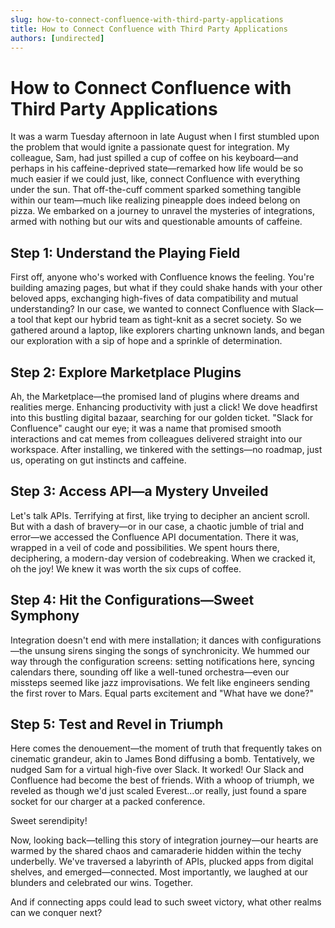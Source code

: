```yaml
---
slug: how-to-connect-confluence-with-third-party-applications
title: How to Connect Confluence with Third Party Applications
authors: [undirected]
---
```



# How to Connect Confluence with Third Party Applications

It was a warm Tuesday afternoon in late August when I first stumbled upon the problem that would ignite a passionate quest for integration. My colleague, Sam, had just spilled a cup of coffee on his keyboard—and perhaps in his caffeine-deprived state—remarked how life would be so much easier if we could just, like, connect Confluence with everything under the sun. That off-the-cuff comment sparked something tangible within our team—much like realizing pineapple does indeed belong on pizza. We embarked on a journey to unravel the mysteries of integrations, armed with nothing but our wits and questionable amounts of caffeine.

## Step 1: Understand the Playing Field

First off, anyone who's worked with Confluence knows the feeling. You're building amazing pages, but what if they could shake hands with your other beloved apps, exchanging high-fives of data compatibility and mutual understanding? In our case, we wanted to connect Confluence with Slack—a tool that kept our hybrid team as tight-knit as a secret society. So we gathered around a laptop, like explorers charting unknown lands, and began our exploration with a sip of hope and a sprinkle of determination.

## Step 2: Explore Marketplace Plugins

Ah, the Marketplace—the promised land of plugins where dreams and realities merge. Enhancing productivity with just a click! We dove headfirst into this bustling digital bazaar, searching for our golden ticket. "Slack for Confluence" caught our eye; it was a name that promised smooth interactions and cat memes from colleagues delivered straight into our workspace. After installing, we tinkered with the settings—no roadmap, just us, operating on gut instincts and caffeine.

## Step 3: Access API—a Mystery Unveiled

Let's talk APIs. Terrifying at first, like trying to decipher an ancient scroll. But with a dash of bravery—or in our case, a chaotic jumble of trial and error—we accessed the Confluence API documentation. There it was, wrapped in a veil of code and possibilities. We spent hours there, deciphering, a modern-day version of codebreaking. When we cracked it, oh the joy! We knew it was worth the six cups of coffee.

## Step 4: Hit the Configurations—Sweet Symphony

Integration doesn't end with mere installation; it dances with configurations—the unsung sirens singing the songs of synchronicity. We hummed our way through the configuration screens: setting notifications here, syncing calendars there, sounding off like a well-tuned orchestra—even our missteps seemed like jazz improvisations. We felt like engineers sending the first rover to Mars. Equal parts excitement and "What have we done?"

## Step 5: Test and Revel in Triumph 

Here comes the denouement—the moment of truth that frequently takes on cinematic grandeur, akin to James Bond diffusing a bomb. Tentatively, we nudged Sam for a virtual high-five over Slack. It worked! Our Slack and Confluence had become the best of friends. With a whoop of triumph, we reveled as though we'd just scaled Everest…or really, just found a spare socket for our charger at a packed conference. 

Sweet serendipity!

Now, looking back—telling this story of integration journey—our hearts are warmed by the shared chaos and camaraderie hidden within the techy underbelly. We've traversed a labyrinth of APIs, plucked apps from digital shelves, and emerged—connected. Most importantly, we laughed at our blunders and celebrated our wins. Together.

And if connecting apps could lead to such sweet victory, what other realms can we conquer next?
